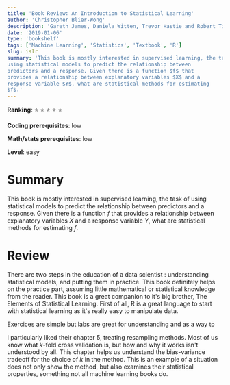 ```yaml
---
title: 'Book Review: An Introduction to Statistical Learning'
author: 'Christopher Blier-Wong'
description: 'Gareth James, Daniela Witten, Trevor Hastie and Robert Tibshirani'
date: '2019-01-06'
type: 'bookshelf'
tags: ['Machine Learning', 'Statistics', 'Textbook', 'R']
slug: islr
summary: 'This book is mostly interested in supervised learning, the task of
using statistical models to predict the relationship between
predictors and a response. Given there is a function $f$ that
provides a relationship between explanatory variables $X$ and a
response variable $Y$, what are statistical methods for estimating
$f$.'
---
```


**Ranking**: :star: :star: :star: :star: :star:

**Coding prerequisites**: low

**Math/stats prerequisites**: low

**Level**: easy

# Summary

This book is mostly interested in supervised learning, the task of
using statistical models to predict the relationship between
predictors and a response. Given there is a function $f$ that
provides a relationship between explanatory variables $X$ and a
response variable $Y$, what are statistical methods for estimating
$f$.

# Review

There are two steps in the education of a data scientist :
understanding statistical models, and putting them in practice.
This book definitely helps on the practice part, assuming little
mathematical or statistical knowledge from the reader. This book
is a great companion to it's big brother, The Elements of Statistical
Learning. First of all, R is a great language to start with
statistical learning as it's really easy to manipulate data.

Exercices are simple but labs are great for understanding and as a
way to

I particularly liked their chapter 5, treating resampling methods.
Most of us know what $k$-fold cross validation is, but how and why
it works isn't understood by all. This chapter helps us understand
the bias-variance tradeoff for the choice of $k$ in the method. This
is an example of a situation does not only show the method, but
also examines their statistical properties, something not all machine
learning books do.
